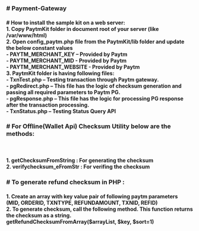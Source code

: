 <h3># Payment-Gateway</h3>
<h4># How to install the sample kit on a web server:<br>
 1. Copy PaytmKit folder in document root of your server (like /var/www/html)<br>
 2. Open config_paytm.php file from the PaytmKit/lib folder and update the below constant values<br>
    - PAYTM_MERCHANT_KEY – Provided by Paytm<br>
    - PAYTM_MERCHANT_MID - Provided by Paytm<br>
    - PAYTM_MERCHANT_WEBSITE - Provided by Paytm<br>
 3. PaytmKit folder is having following files:<br>
    - TxnTest.php – Testing transaction through Paytm gateway.<br>
    - pgRedirect.php – This file has the logic of checksum generation and passing all required parameters to Paytm PG.<br> 
    - pgResponse.php – This file has the logic for processing PG response after the transaction        processing.<br>
    - TxnStatus.php – Testing Status Query API<br></h4>

<h3># For Offline(Wallet Api) Checksum Utility below are the methods:</h3><br>
<h4>  1. getChecksumFromString : For generating the checksum<br>
  2. verifychecksum_eFromStr : For verifing the checksum<br></h4>
  
<h3># To generate refund checksum in PHP :</h3>
  <h4>1. Create an array with key value pair of following paytm parameters<br> 
     (MID, ORDERID, TXNTYPE, REFUNDAMOUNT, TXNID, REFID)<br>
  2. To generate checksum, call the following method. This function returns the checksum as a string.<br>
     getRefundChecksumFromArray($arrayList, $key, $sort=1)<br>
</h4>
